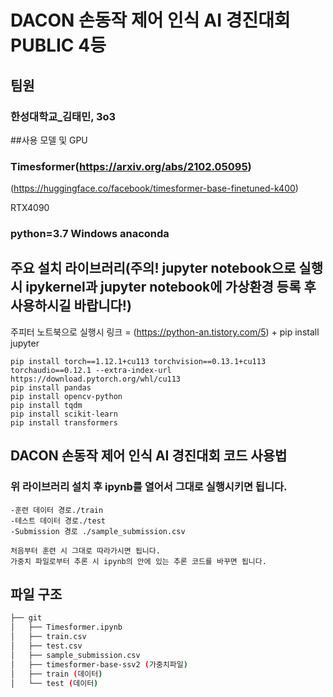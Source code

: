 # DACON 손동작 제어 인식 AI 경진대회 PUBLIC 4등

## 팀원
### 한성대학교_김태민, 3o3

##사용 모델 및 GPU
### Timesformer(https://arxiv.org/abs/2102.05095)
(https://huggingface.co/facebook/timesformer-base-finetuned-k400)

RTX4090

### python=3.7 Windows anaconda
## 주요 설치 라이브러리(주의! jupyter notebook으로 실행 시 ipykernel과 jupyter notebook에 가상환경 등록 후 사용하시길 바랍니다!)
주피터 노트북으로 실행시 링크 = (https://python-an.tistory.com/5) + pip install jupyter
```
pip install torch==1.12.1+cu113 torchvision==0.13.1+cu113 torchaudio==0.12.1 --extra-index-url https://download.pytorch.org/whl/cu113
pip install pandas
pip install opencv-python
pip install tqdm
pip install scikit-learn
pip install transformers
```

## DACON 손동작 제어 인식 AI 경진대회 코드 사용법
### 위 라이브러리 설치 후 ipynb를 열어서 그대로 실행시키면 됩니다.
```
-훈련 데이터 경로./train
-테스트 데이터 경로./test
-Submission 경로 ./sample_submission.csv
```
```
처음부터 훈련 시 그대로 따라가시면 됩니다.
가중치 파일로부터 추론 시 ipynb의 안에 있는 추론 코드를 바꾸면 됩니다.
```

## 파일 구조
```bash
├── git
│   ├── Timesformer.ipynb
│   ├── train.csv
│   ├── test.csv
│   ├── sample_submission.csv
│   ├── timesformer-base-ssv2 (가중치파일)
│   ├── train (데이터)
│   └── test (데이터)

``` 
